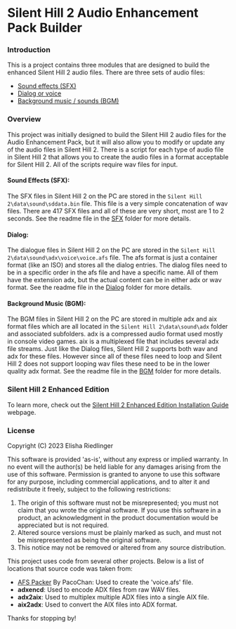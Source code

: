 # Silent Hill 2 Audio Enhancement Pack Builder
### Introduction
This is a project contains three modules that are designed to build the enhanced Silent Hill 2 audio files.  There are three sets of audio files:
* [Sound effects (SFX)](SFX)
* [Dialog or voice](Dialog)
* [Background music / sounds (BGM)](BGM)

### Overview
This project was initially designed to build the Silent Hill 2 audio files for the Audio Enhancement Pack, but it will also allow you to modify or update any of the audio files in Silent Hill 2.  There is a script for each type of audio file in Silent Hill 2 that allows you to create the audio files in a format acceptable for Silent Hill 2.  All of the scripts require wav files for input.

#### Sound Effects (SFX):
The SFX files in Silent Hill 2 on the PC are stored in the `Silent Hill 2\data\sound\sddata.bin` file.  This file is a very simple concatenation of wav files.  There are 417 SFX files and all of these are very short, most are 1 to 2 seconds.  See the readme file in the [SFX](SFX) folder for more details.

#### Dialog:
The dialogue files in Silent Hill 2 on the PC are stored in the `Silent Hill 2\data\sound\adx\voice\voice.afs` file.  The afs format is just a container format (like an ISO) and stores all the dialog entries.  The dialog files need to be in a specific order in the afs file and have a specific name.  All of them have the extension adx, but the actual content can be in either adx or wav format.  See the readme file in the [Dialog](Dialog) folder for more details.

#### Background Music (BGM):
The BGM files in Silent Hill 2 on the PC are stored in multiple adx and aix format files which are all located in the `Silent Hill 2\data\sound\adx` folder and associated subfolders.  adx is a compressed  audio format used mostly in console video games.  aix is a multiplexed file that includes several adx file streams.  Just like the Dialog files, Silent Hill 2 supports both wav and adx for these files.  However since all of these files need to loop and Silent Hill 2 does not support looping wav files these need to be in the lower quality adx format.  See the readme file in the [BGM](BGM) folder for more details.

### Silent Hill 2 Enhanced Edition
To learn more, check out the [Silent Hill 2 Enhanced Edition Installation Guide](http://www.enhanced.townofsilenthill.com/SH2/) webpage.

### License
Copyright (C) 2023 Elisha Riedlinger

This software is provided 'as-is', without any express or implied warranty. In no event will the author(s) be held liable for any damages arising from the use of this software. Permission is granted to anyone to use this software for any purpose, including commercial applications, and to alter it and redistribute it freely, subject to the following restrictions:

1. The origin of this software must not be misrepresented; you must not claim that you wrote the original software. If you use this software in a product, an acknowledgment in the product documentation would be appreciated but is not required.
2. Altered source versions must be plainly marked as such, and must not be misrepresented as being the original software.
3. This notice may not be removed or altered from any source distribution.

This project uses code from several other projects. Below is a list of locations that source code was taken from:

 * [AFS Packer](https://www.romhacking.net/utilities/843/) By PacoChan: Used to create the 'voice.afs' file.
 * **adxencd**: Used to encode ADX files from raw WAV files.
 * **adx2aix**: Used to multiplex multiple ADX files into a single AIX file.
 * **aix2adx**: Used to convert the AIX files into ADX format.

Thanks for stopping by!
